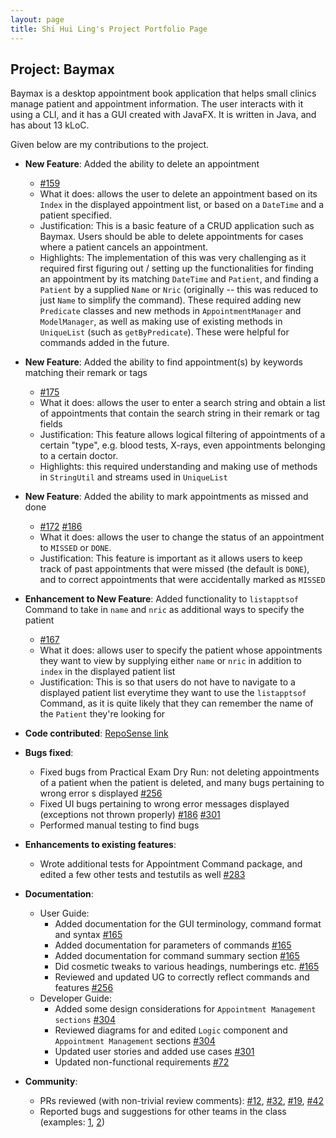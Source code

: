 ```yaml
---
layout: page
title: Shi Hui Ling's Project Portfolio Page
---
```


## Project: Baymax

Baymax is a desktop appointment book application that helps small clinics manage patient and appointment information. The user interacts with it using a CLI, and it has a GUI created with JavaFX. It is written in Java, and has about 13 kLoC.

Given below are my contributions to the project.

* **New Feature**: Added the ability to delete an appointment
  * [\#159](https://github.com/AY2021S1-CS2103T-W12-3/tp/pull/159)
  * What it does: allows the user to delete an appointment based on its `Index` in the displayed appointment list, or 
  based on a `DateTime` and a patient specified. 
  * Justification: This is a basic feature of a CRUD application such as Baymax. Users should be able to delete appointments
  for cases where a patient cancels an appointment.
  * Highlights: The implementation of this was very challenging as it required first figuring out / setting up the functionalities for finding an appointment by its matching `DateTime` and `Patient`,
  and finding a `Patient` by a supplied `Name` or `Nric` (originally -- this was reduced to just `Name` to simplify the command). 
  These required adding new `Predicate` classes and new methods in `AppointmentManager` and `ModelManager`, as well as making use of existing methods in `UniqueList` (such as `getByPredicate`). These were helpful for commands added in the future.

* **New Feature**: Added the ability to find appointment(s) by keywords matching their remark or tags
  * [\#175](https://github.com/AY2021S1-CS2103T-W12-3/tp/pull/175)
  * What it does: allows the user to enter a search string and obtain a list of appointments that contain the
  search string in their remark or tag fields
  * Justification: This feature allows logical filtering of appointments of a certain "type", e.g. blood tests, X-rays, 
  even appointments belonging to a certain doctor. 
  * Highlights: this required understanding and making use of methods in `StringUtil` and streams used in `UniqueList`

* **New Feature**: Added the ability to mark appointments as missed and done
  * [\#172](https://github.com/AY2021S1-CS2103T-W12-3/tp/pull/172) [\#186](https://github.com/AY2021S1-CS2103T-W12-3/tp/pull/186)
  * What it does: allows the user to change the status of an appointment to `MISSED` or `DONE`.
  * Justification: This feature is important as it allows users to keep track of past appointments that were missed (the default is `DONE`), and to
  correct appointments that were accidentally marked as `MISSED`
  
* **Enhancement to New Feature**: Added functionality to `listapptsof` Command to take in `name` and `nric` as additional ways to specify the patient 
  * [\#167](https://github.com/AY2021S1-CS2103T-W12-3/tp/issues/167) 
  * What it does: allows user to specify the patient whose appointments they want to view by supplying either `name` or `nric` in addition to `index` in the displayed patient list
  * Justification: This is so that users do not have to navigate to a displayed patient list everytime they want to use the `listapptsof` Command, 
  as it is quite likely that they can remember the name of the `Patient` they're looking for

* **Code contributed**: [RepoSense link](https://nus-cs2103-ay2021s1.github.io/tp-dashboard/#breakdown=true&search=porkeypine&sort=groupTitle&sortWithin=title&since=2020-08-14&timeframe=commit&mergegroup=&groupSelect=groupByRepos&checkedFileTypes=docs~functional-code~test-code~other&until=2020-11-09)

* **Bugs fixed**:
  * Fixed bugs from Practical Exam Dry Run: not deleting appointments of a patient when the patient is deleted, 
  and many bugs pertaining to wrong error s displayed [\#256](https://github.com/AY2021S1-CS2103T-W12-3/tp/pull/256)
  * Fixed UI bugs pertaining to wrong error messages displayed (exceptions not thrown properly) [\#186](https://github.com/AY2021S1-CS2103T-W12-3/tp/pull/186) [\#301](https://github.com/AY2021S1-CS2103T-W12-3/tp/pull/301)
  * Performed manual testing to find bugs

* **Enhancements to existing features**:
  * Wrote additional tests for Appointment Command package, and edited a few other tests and testutils as well [\#283](https://github.com/AY2021S1-CS2103T-W12-3/tp/pull/283)
  
* **Documentation**:
  * User Guide:
    * Added documentation for the GUI terminology, command format and syntax [\#165](https://github.com/AY2021S1-CS2103T-W12-3/tp/pull/165)
    * Added documentation for parameters of commands [\#165](https://github.com/AY2021S1-CS2103T-W12-3/tp/pull/165)
    * Added documentation for command summary section [\#165](https://github.com/AY2021S1-CS2103T-W12-3/tp/pull/165)
    * Did cosmetic tweaks to various headings, numberings etc. [\#165](https://github.com/AY2021S1-CS2103T-W12-3/tp/pull/165)
    * Reviewed and updated UG to correctly reflect commands and features [\#256](https://github.com/AY2021S1-CS2103T-W12-3/tp/pull/256)
  * Developer Guide:
    * Added some design considerations for `Appointment Management sections` [\#304](https://github.com/AY2021S1-CS2103T-W12-3/tp/pull/304)
    * Reviewed diagrams for and edited `Logic` component and `Appointment Management` sections [\#304](https://github.com/AY2021S1-CS2103T-W12-3/tp/pull/304)
    * Updated user stories and added use cases [\#301](https://github.com/AY2021S1-CS2103T-W12-3/tp/pull/301)
    * Updated non-functional requirements [\#72](https://github.com/AY2021S1-CS2103T-W12-3/tp/pull/72)

* **Community**:
  * PRs reviewed (with non-trivial review comments): [\#12](), [\#32](), [\#19](), [\#42]()
  * Reported bugs and suggestions for other teams in the class (examples: [1](https://github.com/porkeypine/ped/issues), [2](https://drive.google.com/file/d/1PqSNtGZ1Yg7nvwzNkairLj45LeqZx0yK/view?usp=sharing))
